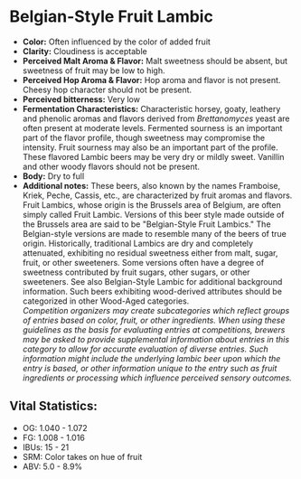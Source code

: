 # Belgian-Style Fruit Lambic

- **Color:** Often influenced by the color of added fruit
- **Clarity:** Cloudiness is acceptable
- **Perceived Malt Aroma & Flavor:** Malt sweetness should be absent, but sweetness of fruit may be low to high.
- **Perceived Hop Aroma & Flavor:** Hop aroma and flavor is not present. Cheesy hop character should not be present.
- **Perceived bitterness:** Very low
- **Fermentation Characteristics:** Characteristic horsey, goaty, leathery and phenolic aromas and flavors derived from _Brettanomyces_ yeast are often present at moderate levels. Fermented sourness is an important part of the flavor profile, though sweetness may compromise the intensity. Fruit sourness may also be an important part of the profile. These flavored Lambic beers may be very dry or mildly sweet. Vanillin and other woody flavors should not be present.
- **Body:** Dry to full
- **Additional notes:** These beers, also known by the names Framboise, Kriek, Peche, Cassis, etc., are characterized by fruit aromas and flavors. Fruit Lambics, whose origin is the Brussels area of Belgium, are often simply called Fruit Lambic. Versions of this beer style made outside of the Brussels area are said to be "Belgian-Style Fruit Lambics." The Belgian-style versions are made to resemble many of the beers of true origin. Historically, traditional Lambics are dry and completely attenuated, exhibiting no residual sweetness either from malt, sugar, fruit, or other sweeteners. Some versions often have a degree of sweetness contributed by fruit sugars, other sugars, or other sweeteners. See also Belgian-Style Lambic for additional background information. Such beers exhibiting wood-derived attributes should be categorized in other Wood-Aged categories. <br/>
_Competition organizers may create subcategories which reflect groups of entries based on color, fruit, or other ingredients. When using these guidelines as the basis for evaluating entries at competitions, brewers may be asked to provide supplemental information about entries in this category to allow for accurate evaluation of diverse entries. Such information might include the underlying lambic beer upon which the entry is based, or other information unique to the entry such as fruit ingredients or processing which influence perceived sensory outcomes._

## Vital Statistics:

- OG: 1.040 - 1.072
- FG: 1.008 - 1.016
- IBUs: 15 - 21
- SRM: Color takes on hue of fruit
- ABV: 5.0 - 8.9% 
